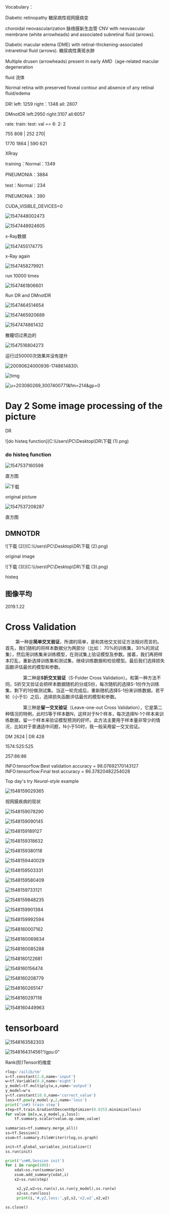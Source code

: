 

Vocabulary：

Diabetic retinopathy 糖尿病性视网膜病变

choroidal neovascularization 脉络膜新生血管 CNV with neovascular membrane (white arrowheads) and associated subretinal ﬂuid (arrows). 

 Diabetic macular edema (DME) with retinal-thickening-associated intraretinal ﬂuid (arrows). 糖尿病性黄斑水肿

Multiple drusen (arrowheads) present in early AMD（age-related macular degeneration

fluid 流体

Normal retina with preserved foveal contour and absence of any retinal ﬂuid/edema



DR!  left: 1259	right：1348	all: 2607

DMnotDR	left:2950 right:3107 all:6057



rate: train: test: val == 6: 2: 2 

755 808 | 252 270|

1770 1864 | 590 621





XRray 

training：Normal：1349

PNEUMONIA：3884

test：Normal：234

PNEUMONIA：390



CUDA_VISIBLE_DEVICES=0 

![1547448002473](C:\Users\PC\AppData\Roaming\Typora\typora-user-images\1547448002473.png)



![1547448924605](C:\Users\PC\AppData\Roaming\Typora\typora-user-images\1547448924605.png)

x-Ray数据



![1547455174775](C:\Users\PC\AppData\Roaming\Typora\typora-user-images\1547455174775.png)

x-Ray again

![1547458279921](C:\Users\PC\AppData\Roaming\Typora\typora-user-images\1547458279921.png)



run 10000 times







![1547461806601](C:\Users\PC\AppData\Roaming\Typora\typora-user-images\1547461806601.png)

Run DR and DMnotDR





![1547464514654](C:\Users\PC\AppData\Roaming\Typora\typora-user-images\1547464514654.png)

![1547465920689](C:\Users\PC\AppData\Roaming\Typora\typora-user-images\1547465920689.png)

![1547474861432](C:\Users\PC\AppData\Roaming\Typora\typora-user-images\1547474861432.png)

散瞳切过黑边的



![1547516804273](C:\Users\PC\AppData\Roaming\Typora\typora-user-images\1547516804273.png)

运行过50000次效果并没有提升

![20090624000936-1748614830](C:\Users\PC\Desktop\DR\20090624000936-1748614830.jpg)\









![timg](C:\Users\PC\Desktop\DR\timg.jpg)





![u=203080269,3007400771&fm=214&gp=0](C:\Users\PC\Desktop\DR\u=203080269,3007400771&fm=214&gp=0.jpg)







# Day 2  Some image processing of the picture

DR

![do histeq function](C:\Users\PC\Desktop\DR\下载 (1).png)





### do histeq function





![1547537160598](C:\Users\PC\AppData\Roaming\Typora\typora-user-images\1547537160598.png)

直方图



![下载](C:\Users\PC\Desktop\DR\下载.png)



original picture

![1547537208287](C:\Users\PC\AppData\Roaming\Typora\typora-user-images\1547537208287.png)



直方图



## DMNOTDR





![下载 (2)](C:\Users\PC\Desktop\DR\下载 (2).png)

original image

![下载 (3)](C:\Users\PC\Desktop\DR\下载 (3).png)

histeq









## 图像平均





2019.1.22

# Cross Validation

　	    　第一种是**简单交叉验证**，所谓的简单，是和其他交叉验证方法相对而言的。首先，我们随机的将样本数据分为两部分（比如： 70%的训练集，30%的测试集），然后用训练集来训练模型，在测试集上验证模型及参数。接着，我们再把样本打乱，重新选择训练集和测试集，继续训练数据和检验模型。最后我们选择损失函数评估最优的模型和参数。　

 　　　　第二种是**S折交叉验证**（S-Folder Cross Validation）。和第一种方法不同，S折交叉验证会把样本数据随机的分成S份，每次随机的选择S-1份作为训练集，剩下的1份做测试集。当这一轮完成后，重新随机选择S-1份来训练数据。若干轮（小于S）之后，选择损失函数评估最优的模型和参数。

　　　　第三种是**留一交叉验证**（Leave-one-out Cross Validation），它是第二种情况的特例，此时S等于样本数N，这样对于N个样本，每次选择N-1个样本来训练数据，留一个样本来验证模型预测的好坏。此方法主要用于样本量非常少的情况，比如对于普通适中问题，N小于50时，我一般采用留一交叉验证。



DM 2624 | DR 428

1574:525:525

257:86:86

INFO:tensorflow:Best validation accuracy = 98.07692170143127
INFO:tensorflow:Final test accuracy =  86.37820482254028

Top day's try *Neural-style* example





![1548159029365](C:\Users\PC\AppData\Roaming\Typora\typora-user-images\1548159029365.png)



视网膜疾病的现状

![1548159078290](C:\Users\PC\AppData\Roaming\Typora\typora-user-images\1548159078290.png)

![1548159090145](C:\Users\PC\AppData\Roaming\Typora\typora-user-images\1548159090145.png)



![1548159189127](C:\Users\PC\AppData\Roaming\Typora\typora-user-images\1548159189127.png)

![1548159318632](C:\Users\PC\AppData\Roaming\Typora\typora-user-images\1548159318632.png)

![1548159380118](C:\Users\PC\AppData\Roaming\Typora\typora-user-images\1548159380118.png)

![1548159440029](C:\Users\PC\AppData\Roaming\Typora\typora-user-images\1548159440029.png)

![1548159503331](C:\Users\PC\AppData\Roaming\Typora\typora-user-images\1548159503331.png)

![1548159580409](C:\Users\PC\AppData\Roaming\Typora\typora-user-images\1548159580409.png)

![1548159733121](C:\Users\PC\AppData\Roaming\Typora\typora-user-images\1548159733121.png)

![1548159848235](C:\Users\PC\AppData\Roaming\Typora\typora-user-images\1548159848235.png)

![1548159901384](C:\Users\PC\AppData\Roaming\Typora\typora-user-images\1548159901384.png)

![1548159992594](C:\Users\PC\AppData\Roaming\Typora\typora-user-images\1548159992594.png)

![1548160007162](C:\Users\PC\AppData\Roaming\Typora\typora-user-images\1548160007162.png)

![1548160069834](C:\Users\PC\AppData\Roaming\Typora\typora-user-images\1548160069834.png)

![1548160085288](C:\Users\PC\AppData\Roaming\Typora\typora-user-images\1548160085288.png)

![1548160122681](C:\Users\PC\AppData\Roaming\Typora\typora-user-images\1548160122681.png)

![1548160156474](C:\Users\PC\AppData\Roaming\Typora\typora-user-images\1548160156474.png)

![1548160208779](C:\Users\PC\AppData\Roaming\Typora\typora-user-images\1548160208779.png)

![1548160265147](C:\Users\PC\AppData\Roaming\Typora\typora-user-images\1548160265147.png)

![1548160297118](C:\Users\PC\AppData\Roaming\Typora\typora-user-images\1548160297118.png)

![1548160449963](C:\Users\PC\AppData\Roaming\Typora\typora-user-images\1548160449963.png)



# tensorboard

![1548163582303](C:\Users\PC\AppData\Roaming\Typora\typora-user-images\1548163582303.png)

![1548164314561](C:\Users\PC\AppData\Roaming\Typora\typora-user-images\1548164314561.png)“/gpu:0"

Rank(阶)Tensor的维度

```python
rlog='/ailib/tm'
x=tf.constant(2.0,name='input')
w=tf.Variable(0.8,name='eight')
y_model=tf.multiply(w,x,name='output')
y_model=w*x
y=tf.constant(10.0,name='correct_value')
loss=tf.pow(y_model-y,2,name='loss')
print('\n#3 train step')
step=tf.train.GradientDescentOptimizer(0.025).minimize(loss)
for value in[x,w,y_model,y,loss]:
    tf.summary.scalar(value.op.name,value)
    
summaries=tf.summary.merge_all()
ss=tf.Session()
xsum=tf.summary.FileWriter(rlog,ss.graph)

init=tf.global_variables_initializer()
ss.run(init)

print('\n#8,Session init')
for i in range(100):
    xdat=ss.run(summaries)
    xsum.add_summary(xdat,i)
    x2=ss.run(step)    

	 x2,y2,w2=ss.run(x),ss.run(y_model),ss.run(w)
	 s2=ss.run(loss)
	 print(i,'#,y2,loss:',y2,s2,'x2,w2',x2,w2)

ss.close()
```






